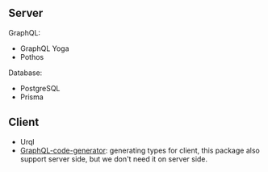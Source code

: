 ## Server

GraphQL:
- GraphQL Yoga
- Pothos

Database:
- PostgreSQL
- Prisma

## Client

- Urql
- [GraphQL-code-generator](https://the-guild.dev/graphql/codegen): generating types for client, this package also support server side, but we don't need it on server side.